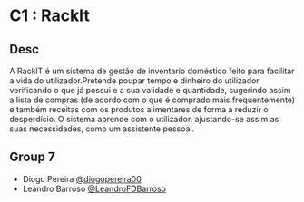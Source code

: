 # C1 : RackIt

## Desc
A RackIT é um sistema de gestão de inventario doméstico feito para facilitar a vida do utilizador.Pretende poupar tempo e dinheiro do utilizador verificando o que já possui e a sua validade e quantidade, sugerindo assim a lista de compras (de acordo com o que é comprado mais frequentemente) e também receitas com os produtos alimentares de forma a reduzir o desperdício. O sistema aprende com o utilizador, ajustando-se assim as suas necessidades, como um assistente pessoal.

## Group 7
* Diogo Pereira [@diogopereira00](https://github.com/diogopereira00)
* Leandro Barroso [@LeandroFDBarroso](https://github.com/LeandroFDBarroso) 
